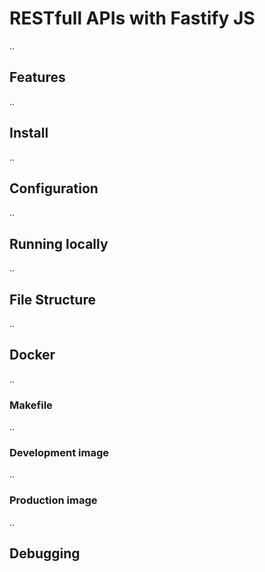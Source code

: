 # RESTfull APIs with Fastify JS
..

## Features
..

## Install 
..

## Configuration
..

## Running locally
..

## File Structure
..

## Docker
..

### Makefile
..

### Development image
..

### Production image
..

## Debugging


